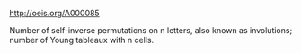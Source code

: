 http://oeis.org/A000085

Number of self-inverse permutations on n letters, also known as involutions; number of Young tableaux with n cells.
